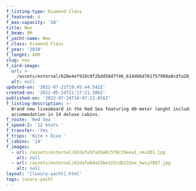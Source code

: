 ```yaml
---
f_listing-type: Diamond Class
f_featured: 4
f_max-capacity: '28'
title: Neo
f_beam: 9M
f_yacht-name: Neo
f_class: Diamond Class
f_year: '2020'
f_lenght: 40M
slug: neo
f_card-image:
  url: >-
    /assets/external/628e4ef910c0f2bdd58d7f46_614db6d761757908a8cdfa28_8-p-500.jpg
  alt: null
updated-on: '2022-07-22T19:45:44.542Z'
created-on: '2022-05-24T21:17:21.306Z'
published-on: '2022-07-24T10:47:12.656Z'
f_listing-description: >-
  Brand new liveaboard in the Red Sea featuring 40-meter lenght including
  accommodation in 14 deluxe cabins. 
f_route: 'Red Sea '
f_speed-2: '12 knots '
f_transfer: 'Yes '
f_trips: 'Kite + Dive '
f_cabins: '14'
f_images:
  - url: /assets/external/62dafe5fa29a0c5f8c19eea1_neu201.jpg
    alt: null
  - url: /assets/external/62dafe64a33be322cdb132ee_hwsy7897.jpg
    alt: null
layout: '[luxury-yacht].html'
tags: luxury-yacht
---
```



